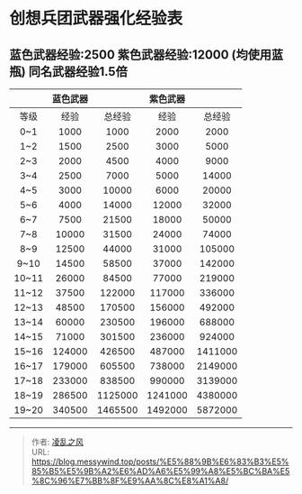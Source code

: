# 创想兵团武器强化经验表

## 蓝色武器经验:2500  紫色武器经验:12000 (均使用蓝瓶) 同名武器经验1.5倍

|       | 蓝色武器 |         | 紫色武器 |         |
| :---: | :------: | :-----: | :------: | :-----: |
| 等级  |   经验   | 总经验  |   经验   | 总经验  |
|  0~1  |   1000   |  1000   |   2000   |  2000   |
|  1~2  |   1500   |  2500   |   3000   |  5000   |
|  2~3  |   2000   |  4500   |   4000   |  9000   |
|  3~4  |   2500   |  7000   |   5000   |  14000  |
|  4~5  |   3000   |  10000  |   6000   |  20000  |
|  5~6  |   4000   |  14000  |  12000   |  32000  |
|  6~7  |   7500   |  21500  |  18000   |  50000  |
|  7~8  |  10000   |  31500  |  24000   |  74000  |
|  8~9  |  12500   |  44000  |  31000   | 105000  |
| 9~10  |  14500   |  58500  |  37000   | 142000  |
| 10~11 |  26000   |  84500  |  77000   | 219000  |
| 11~12 |  37500   | 122000  |  117000  | 336000  |
| 12~13 |  48500   | 170500  |  156000  | 492000  |
| 13~14 |  60000   | 230500  |  196000  | 688000  |
| 14~15 |  71000   | 301500  |  236000  | 924000  |
| 15~16 |  124000  | 426500  |  487000  | 1411000 |
| 16~17 |  179000  | 605500  |  738000  | 2149000 |
| 17~18 |  233000  | 838500  |  990000  | 3139000 |
| 18~19 |  286500  | 1125000 | 1241000  | 4380000 |
| 19~20 |  340500  | 1465500 | 1492000  | 5872000 |

---

> 作者: [凌乱之风](https://github.com/messywind)  
> URL: https://blog.messywind.top/posts/%E5%88%9B%E6%83%B3%E5%85%B5%E5%9B%A2%E6%AD%A6%E5%99%A8%E5%BC%BA%E5%8C%96%E7%BB%8F%E9%AA%8C%E8%A1%A8/  

